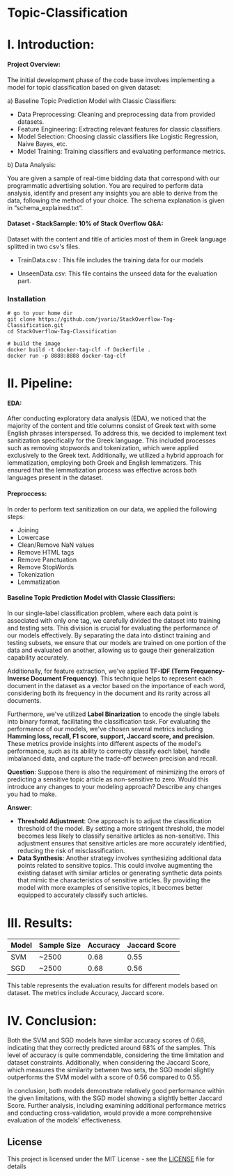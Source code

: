 # Topic-Classification

# I.  Introduction:

#### Project Overview:
The initial development phase of the code base involves implementing a model for topic classification based on given dataset:

a) Baseline Topic Prediction Model with Classic Classifiers:

  - Data Preprocessing: Cleaning and preprocessing data from provided datasets.
  - Feature Engineering: Extracting relevant features for classic classifiers.
  - Model Selection: Choosing classic classifiers like Logistic Regression, Naive Bayes, etc.
  - Model Training: Training classifiers and evaluating performance metrics.
    
b) Data Analysis:

 You are given a sample of real-time bidding data that correspond with
our programmatic advertising solution. You are required to perform data
analysis, identify and present any insights you are able to derive from the data,
following the method of your choice. The schema explanation is given in
“schema_explained.txt”.


#### Dataset - StackSample: 10% of Stack Overflow Q&A:
Dataset with the content and title of articles most of them in Greek language splitted in two csv's files. 

- TrainData.csv : This file includes the training data for our models

- UnseenData.csv: This file contains the unseed data for the evaluation part.


### Installation


    # go to your home dir
    git clone https://github.com/jvario/StackOverflow-Tag-Classification.git
    cd StackOverflow-Tag-Classification

    # build the image
    docker build -t docker-tag-clf -f Dockerfile . 
    docker run -p 8888:8888 docker-tag-clf
    

# II.  Pipeline:

#### EDA:
After conducting exploratory data analysis (EDA), we noticed that the majority of the content and title columns consist of Greek text with some English phrases interspersed. To address this, we decided to implement text sanitization specifically for the Greek language. This included processes such as removing stopwords and tokenization, which were applied exclusively to the Greek text. Additionally, we utilized a hybrid approach for lemmatization, employing both Greek and English lemmatizers. This ensured that the lemmatization process was effective across both languages present in the dataset.
#### Preproccess:
In order to perform text sanitization on our data, we applied the following steps:

- Joining
- Lowercase
- Clean/Remove NaN values
- Remove HTML tags
- Remove Panctuation
- Remove StopWords
- Tokenization
- Lemmatization

#### Baseline Topic Prediction Model with Classic Classifiers:
In our single-label classification problem, where each data point is associated with only one tag, we carefully divided the dataset into training and testing sets. This division is crucial for evaluating the performance of our models effectively. By separating the data into distinct training and testing subsets, we ensure that our models are trained on one portion of the data and evaluated on another, allowing us to gauge their generalization capability accurately. 

Additionally, for feature extraction, we've applied **TF-IDF (Term Frequency-Inverse Document Frequency)**. This technique helps to represent each document in the dataset as a vector based on the importance of each word, considering both its frequency in the document and its rarity across all documents.

Furthermore, we've utilized **Label Binarization** to encode the single labels into binary format, facilitating the classification task.
For evaluating the performance of our models, we've chosen several metrics including **Hamming loss, recall, F1 score, support, Jaccard score, and precision**. These metrics provide insights into different aspects of the model's performance, such as its ability to correctly classify each label, handle imbalanced data, and capture the trade-off between precision and recall.


**Question**:
Suppose there is also the requirement of minimizing the errors of predicting a
sensitive topic article as non-sensitive to zero. Would this introduce any
changes to your modeling approach? Describe any changes you had to make.

**Answer**:
 - **Threshold Adjustment**: One approach is to adjust the classification threshold of the model. By setting a more stringent threshold, the model becomes less likely to classify sensitive articles as non-sensitive. This adjustment ensures that sensitive articles are more accurately identified, reducing the risk of misclassification.
 - **Data Synthesis**: Another strategy involves synthesizing additional data points related to sensitive topics. This could involve augmenting the existing dataset with similar articles or generating synthetic data points that mimic the characteristics of sensitive articles. By providing the model with more examples of sensitive topics, it becomes better equipped to accurately classify such articles.

# III.  Results:

| Model | Sample Size | Accuracy | Jaccard Score |
|-------|-------------|----------|---------------|
| SVM   | ~2500       | 0.68     | 0.55          |
| SGD   | ~2500       | 0.68     | 0.56          |

This table represents the evaluation results for different models based on dataset. The metrics include Accuracy, Jaccard score.

# IV. Conclusion:
Both the SVM and SGD models have similar accuracy scores of 0.68, indicating that they correctly predicted around 68% of the samples. This level of accuracy is quite commendable, considering the time limitation and dataset constraints. Additionally, when considering the Jaccard Score, which measures the similarity between two sets, the SGD model slightly outperforms the SVM model with a score of 0.56 compared to 0.55.

In conclusion, both models demonstrate relatively good performance within the given limitations, with the SGD model showing a slightly better Jaccard Score. Further analysis, including examining additional performance metrics and conducting cross-validation, would provide a more comprehensive evaluation of the models' effectiveness.
## License
This project is licensed under the MIT License - see the [LICENSE](LICENSE) file for details
